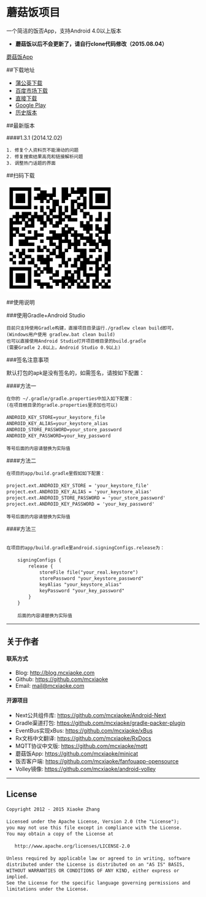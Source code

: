 蘑菇饭项目
===========================
一个简洁的饭否App，支持Android 4.0以上版本

* **蘑菇饭以后不会更新了，请自行clone代码修改（2015.08.04）**

[蘑菇饭App](http://fanfou.com/androidsupport)  

##下载地址

* [蒲公英下载](http://www.pgyer.com/minicat)   
* [百度市场下载](http://shouji.baidu.com/software/item?docid=5606792)    
* [直接下载](https://github.com/mcxiaoke/minicat/releases/latest)  
* [Google Play](https://play.google.com/store/apps/details?id=com.mcxiaoke.minicat2)   
* [历史版本](https://github.com/mcxiaoke/minicat/releases)   


##最新版本

####1.3.1 (2014.12.02)

    1. 修复个人资料页不能滑动的问题
    2. 修复搜索结果高亮和链接解析问题
    3. 调整热门话题的界面
    
##扫码下载

![qrcode](qrcode.png)

##使用说明
    
###使用Gradle+Android Studio

    目前只支持使用Gradle构建，直接项目目录运行./gradlew clean build即可，
    (Windows用户使用 gradlew.bat clean build)
    也可以直接使用Android Studio打开项目根目录的build.gradle  
    (需要Gradle 2.0以上，Android Studio 0.9以上)

###签名注意事项

默认打包的apk是没有签名的，如需签名，请按如下配置：

####方法一

```
在你的 ~/.gradle/gradle.properties中加入如下配置：  
(在项目根目录的gradle.properties里添加也可以)

ANDROID_KEY_STORE=your_keystore_file
ANDROID_KEY_ALIAS=your_keystore_alias
ANDROID_STORE_PASSWORD=your_store_password
ANDROID_KEY_PASSWORD=your_key_password

等号后面的内容请替换为实际值

```

####方法二 

```
在项目的app/build.gradle里假如如下配置：

project.ext.ANDROID_KEY_STORE = 'your_keystore_file'
project.ext.ANDROID_KEY_ALIAS = 'your_keystore_alias'
project.ext.ANDROID_STORE_PASSWORD = 'your_store_password'
project.ext.ANDROID_KEY_PASSWORD = 'your_key_password'

等号后面的内容请替换为实际值

```   
    
####方法三

```

在项目的app/build.gradle里android.signingConfigs.release为：

    signingConfigs {
        release {
            storeFile file("your_real.keystore")
            storePassword "your_keystore_password"
            keyAlias "your_keystore_alias"
            keyPassword "your_key_password"
        }
    }
    
    后面的内容请替换为实际值
```
    

------

## 关于作者

#### 联系方式
* Blog: <http://blog.mcxiaoke.com>
* Github: <https://github.com/mcxiaoke>
* Email: [mail@mcxiaoke.com](mailto:mail@mcxiaoke.com)

#### 开源项目

* Next公共组件库: <https://github.com/mcxiaoke/Android-Next>
* Gradle渠道打包: <https://github.com/mcxiaoke/gradle-packer-plugin>
* EventBus实现xBus: <https://github.com/mcxiaoke/xBus>
* Rx文档中文翻译: <https://github.com/mcxiaoke/RxDocs>
* MQTT协议中文版: <https://github.com/mcxiaoke/mqtt>
* 蘑菇饭App: <https://github.com/mcxiaoke/minicat>
* 饭否客户端: <https://github.com/mcxiaoke/fanfouapp-opensource>
* Volley镜像: <https://github.com/mcxiaoke/android-volley>

------

## License

    Copyright 2012 - 2015 Xiaoke Zhang

    Licensed under the Apache License, Version 2.0 (the "License");
    you may not use this file except in compliance with the License.
    You may obtain a copy of the License at

       http://www.apache.org/licenses/LICENSE-2.0

    Unless required by applicable law or agreed to in writing, software
    distributed under the License is distributed on an "AS IS" BASIS,
    WITHOUT WARRANTIES OR CONDITIONS OF ANY KIND, either express or implied.
    See the License for the specific language governing permissions and
    limitations under the License.

